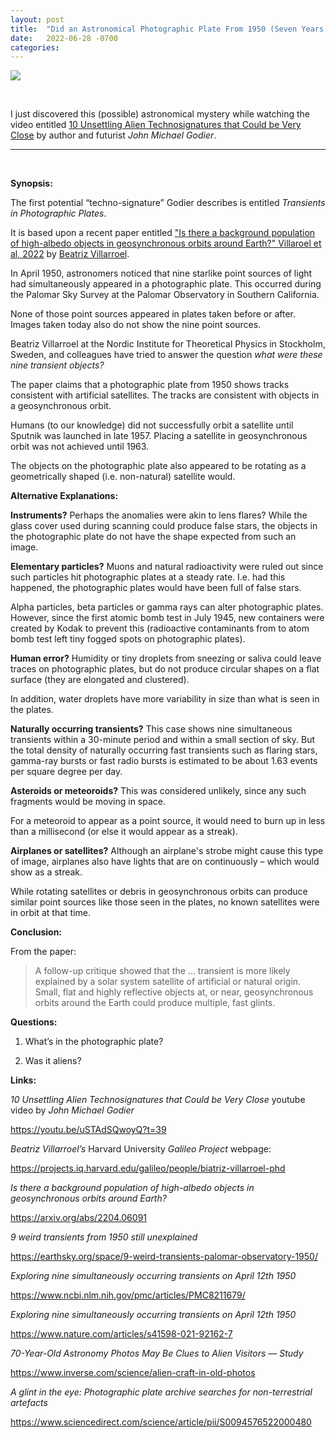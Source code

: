 ```yaml
---
layout: post
title:  "Did an Astronomical Photographic Plate From 1950 (Seven Years Before Sputnik) Show Artificial Satellites?"
date:   2022-06-28 -0700
categories:
---
```

![](/mysteries/images/PalomarPlates.jpg)

<br>

I just discovered this (possible) astronomical mystery while watching the video entitled [10 Unsettling Alien Technosignatures that Could be Very Close](https://youtu.be/uSTAdSQwoyQ?t=39) by author and futurist *John Michael Godier*.

----

<br>

**Synopsis:**


The first potential “techno-signature” Godier describes is entitled *Transients in Photographic Plates*.


It is based upon a recent paper entitled ["Is there a background population of high-albedo objects in geosynchronous orbits around Earth?" Villaroel et al, 2022](https://arxiv.org/abs/2204.06091) by [Beatriz Villarroel](https://projects.iq.harvard.edu/galileo/people/biatriz-villarroel-phd).


In April 1950, astronomers noticed that nine starlike point sources of light had simultaneously appeared in a photographic plate.  This occurred during the Palomar Sky Survey at the Palomar Observatory in Southern California.


None of those point sources appeared in plates taken before or after.  Images taken today also do not show the nine point sources.


Beatriz Villarroel at the Nordic Institute for Theoretical Physics in Stockholm, Sweden, and colleagues have tried to answer the question *what were these nine transient objects?*


The paper claims that a photographic plate from 1950 shows tracks consistent with artificial satellites.  The tracks are consistent with objects in a geosynchronous orbit.


Humans (to our knowledge) did not successfully orbit a satellite until Sputnik was launched in late 1957.  Placing a satellite in geosynchronous orbit was not achieved until 1963.


The objects on the photographic plate also appeared to be rotating as a geometrically shaped (i.e. non-natural) satellite would.









**Alternative Explanations:**

**Instruments?**  Perhaps the anomalies were akin to lens flares?  While the glass cover used during scanning could produce false stars, the objects in the photographic plate do not have the shape expected from such an image.


**Elementary particles?**  Muons and natural radioactivity were ruled out since such particles hit photographic plates at a steady rate.  I.e. had this happened, the photographic plates would have been full of false stars.


Alpha particles, beta particles or gamma rays can alter photographic plates.  However, since the first atomic bomb test in July 1945, new containers were created by Kodak to prevent this (radioactive contaminants from to atom bomb test left tiny fogged spots on photographic plates).


**Human error?**  Humidity or tiny droplets from sneezing or saliva could leave traces on photographic plates, but do not produce circular shapes on a flat surface (they are elongated and clustered).


In addition, water droplets have more variability in size than what is seen in the plates.


**Naturally occurring transients?**  This case shows nine simultaneous transients within a 30-minute period and within a small section of sky.  But the total density of naturally occurring fast transients such as flaring stars, gamma-ray bursts or fast radio bursts is estimated to be about 1.63 events per square degree per day.


**Asteroids or meteoroids?**  This was considered unlikely, since any such fragments would be moving in space.


For a meteoroid to appear as a point source, it would need to burn up in less than a millisecond (or else it would appear as a streak).


**Airplanes or satellites?**  Although an airplane's strobe might cause this type of image, airplanes also have lights that are on continuously – which would show as a streak.


While rotating satellites or debris in geosynchronous orbits can produce similar point sources like those seen in the plates, no known satellites were in orbit at that time.




**Conclusion:**

From the paper:

> A follow-up critique showed that the … transient is more likely explained by a solar system satellite of artificial or natural origin. Small, flat and highly reflective objects at, or near, geosynchronous orbits around the Earth could produce multiple, fast glints.








**Questions:**

1. What’s in the photographic plate?

2. Was it aliens?



**Links:**

*10 Unsettling Alien Technosignatures that Could be Very Close* youtube video by *John Michael Godier*

<https://youtu.be/uSTAdSQwoyQ?t=39>


*Beatriz Villarroel’s* Harvard University *Galileo Project* webpage:

<https://projects.iq.harvard.edu/galileo/people/biatriz-villarroel-phd>


*Is there a background population of high-albedo objects in geosynchronous orbits around Earth?*

<https://arxiv.org/abs/2204.06091>


*9 weird transients from 1950 still unexplained*

<https://earthsky.org/space/9-weird-transients-palomar-observatory-1950/>


*Exploring nine simultaneously occurring transients on April 12th 1950*

<https://www.ncbi.nlm.nih.gov/pmc/articles/PMC8211679/>


*Exploring nine simultaneously occurring transients on April 12th 1950*

<https://www.nature.com/articles/s41598-021-92162-7>



*70-Year-Old Astronomy Photos May Be Clues to Alien Visitors — Study*

<https://www.inverse.com/science/alien-craft-in-old-photos>


*A glint in the eye: Photographic plate archive searches for non-terrestrial artefacts*

<https://www.sciencedirect.com/science/article/pii/S0094576522000480>